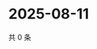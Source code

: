 # 2025-08-11

共 0 条

<!-- BEGIN ZHIHUVIDEO -->
<!-- 最后更新时间 Mon Aug 11 2025 13:21:16 GMT+0800 (China Standard Time) -->

<!-- END ZHIHUVIDEO -->
